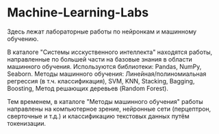 # Machine-Learning-Labs
Здесь лежат лабораторные работы по нейронкам и машинному обучению.

В каталоге "Системы исскуственного интеллекта" находятся работы, направленные по большей части на базовые знания в области машинного обучения.
Используются библиотеки: Pandas, NumPy, Seaborn.
Методы машинного обучения: Линейная/полиномиальная регрессия (в т.ч. классификация), SVM, KNN, Stacking, Bagging, Boosting, Метод решающих деревьев (Random Forest).

Тем временем, в каталоге "Методы машинного обучения" работы направлены на компьютерное зрение, нейронные сети (перцептрон, сверточные и т.д.) и классификацию текстовых данных путём токенизации.
